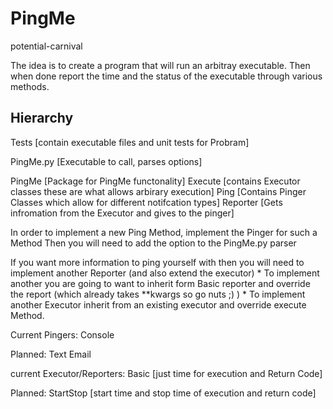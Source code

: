 # PingMe
 potential-carnival

The idea is to create a program that will run an arbitray executable.
Then when done report the time and the status of the executable through
various methods.

## Hierarchy
Tests [contain executable files and unit tests for Probram]

PingMe.py [Executable to call, parses options]

PingMe [Package for PingMe functonality]
 Execute [contains Executor classes these are what allows arbirary execution]
 Ping [Contains Pinger Classes which allow for different notifcation types]
 Reporter [Gets infromation from the Executor and gives to the pinger]

In order to implement a new Ping Method, implement the Pinger for such a Method
Then you will need to add the option to the PingMe.py parser

If you want more information to ping yourself with then you will need to
implement another Reporter (and also extend the executor)
    * To implement another you are going to want to inherit form Basic reporter
        and override the report (which already takes **kwargs so go nuts ;) )
    * To implement another Executor inherit from an existing executor and
        override execute Method.


Current Pingers:
Console

Planned:
Text
Email

current Executor/Reporters:
Basic [just time for execution and Return Code]

Planned:
StartStop [start time and stop time of execution and return code]

